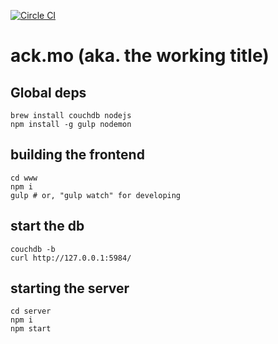 [![Circle CI](https://circleci.com/gh/pathikrit/-dev-null/tree/master.svg?style=svg)](https://circleci.com/gh/pathikrit/-dev-null/tree/master)

# ack.mo (aka. the working title)

## Global deps

```
brew install couchdb nodejs
npm install -g gulp nodemon
```

## building the frontend

```
cd www
npm i
gulp # or, "gulp watch" for developing
```

## start the db
```
couchdb -b
curl http://127.0.0.1:5984/
```

## starting the server

```
cd server
npm i
npm start
```
